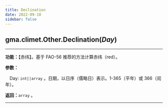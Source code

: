 ```yaml
---
title: Declination
date: 2022-09-18
sidebar: false
---
```


## gma.climet.Other.**Declination**(*Day*) <Badge text="1.0.13 +"/>

---

**功能：**【赤纬】。基于 FAO-56 推荐的方法计算赤纬（red）。

**参数：**

&emsp;Day: `int||array` 。日期，以日序（儒略日）表示。1-365（平年）或 366（闰年）。

**返回：**`array` 。

---

